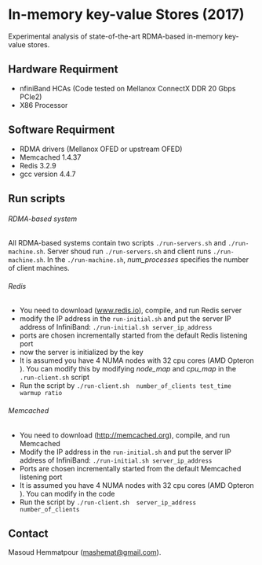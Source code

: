 # In-memory key-value Stores  (2017)
Experimental analysis of state-of-the-art RDMA-based in-memory key-value stores. 
## Hardware Requirment
- nfiniBand HCAs (Code tested on Mellanox ConnectX DDR 20 Gbps PCIe2)
- X86 Processor
##  Software Requirment
- RDMA drivers (Mellanox OFED or upstream OFED)
- Memcached 1.4.37
- Redis 3.2.9
- gcc version 4.4.7
##  Run scripts
###### RDMA-based system
All RDMA-based systems contain two scripts `./run-servers.sh` and `./run-machine.sh`. Server shoud run 
`./run-servers.sh` and client runs `./run-machine.sh`. In the `./run-machine.sh`, *num_processes* specifies the number of client machines.
###### Redis
- You need to download (www.redis.io), compile, and run Redis server 
- modify the IP address in the `run-initial.sh` and put the server IP address of InfiniBand: `./run-initial.sh server_ip_address` 
- ports are chosen incrementally started from the default Redis listening port
- now the server is initialized by the key
- It is assumed you have 4 NUMA nodes with 32 cpu cores (AMD Opteron ). You can modify this by modifying *node_map* and *cpu_map* in the `.run-client.sh` script
- Run the script by `./run-client.sh  number_of_clients test_time warmup ratio`
###### Memcached
- You need to download (http://memcached.org), compile, and run Memcached  
- Modify the IP address in the `run-initial.sh` and put the server IP address of InfiniBand: `./run-initial.sh server_ip_address` 
- Ports are chosen incrementally started from the default Memcached listening port
- It is assumed you have 4 NUMA nodes with 32 cpu cores (AMD Opteron ). You can modify in the code
- Run the script by `./run-client.sh  server_ip_address number_of_clients`
## Contact
Masoud Hemmatpour (mashemat@gmail.com).
